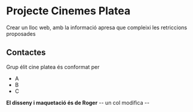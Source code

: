 # Projecte Cinemes Platea

Crear un lloc web, amb la informació apresa
que compleixi les retriccions proposades

## Contactes
Grup élit cine platea és conformat per
- A
- B
- C

**El disseny i maquetació és de Roger**
-- un col modifica --
